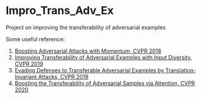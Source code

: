 # Impro_Trans_Adv_Ex
Project on improving the transferability of adversarial examples

Some useful reference:
1. [Boosting Adversarial Attacks with Momentum, CVPR 2018](https://arxiv.org/pdf/1710.06081.pdf)
2. [Improving Transferability of Adversarial Examples with Input Diversity, CVPR 2019](https://arxiv.org/pdf/1803.06978.pdf)
3. [Evading Defenses to Transferable Adversarial Examples by Translation-Invariant Attacks, CVPR 2019](https://arxiv.org/pdf/1904.02884.pdf)
4. [Boosting the Transferability of Adversarial Samples via Attention, CVPR 2020](http://openaccess.thecvf.com/content_CVPR_2020/papers/Wu_Boosting_the_Transferability_of_Adversarial_Samples_via_Attention_CVPR_2020_paper.pdf)
